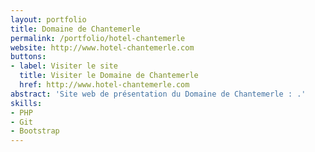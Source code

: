 ```yaml
---
layout: portfolio
title: Domaine de Chantemerle
permalink: /portfolio/hotel-chantemerle
website: http://www.hotel-chantemerle.com
buttons:
- label: Visiter le site
  title: Visiter le Domaine de Chantemerle
  href: http://www.hotel-chantemerle.com
abstract: 'Site web de présentation du Domaine de Chantemerle : .'
skills:
- PHP
- Git
- Bootstrap
---
```


